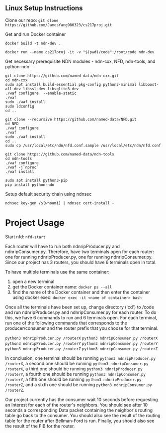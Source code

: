 ## Linux Setup Instructions

Clone our repo:
`git clone https://github.com/JamesYang980323/cs217proj.git`

Get and run Docker container
```
docker build -t ndn-dev .

docker run --name cs217proj -it -v "$(pwd)/code":/root/code ndn-dev
```

Get necessary prerequisite NDN modules - ndn-cxx, NFD, ndn-tools, and python-ndn
```
git clone https://github.com/named-data/ndn-cxx.git
cd ndn-cxx
sudo apt install build-essential pkg-config python3-minimal libboost-all-dev libssl-dev libsqlite3-dev
./waf configure  --enable-static
./waf
sudo ./waf install
sudo ldconfig
cd ..

git clone --recursive https://github.com/named-data/NFD.git
cd NFD
./waf configure
./waf
sudo ./waf install
cd ..
sudo cp /usr/local/etc/ndn/nfd.conf.sample /usr/local/etc/ndn/nfd.conf

git clone https://github.com/named-data/ndn-tools
cd ndn-tools
./waf configure 
./waf -j`nproc`
./waf install

sudo apt install python3-pip
pip install python-ndn
```
Setup default security chain using ndnsec
```
ndnsec key-gen /$(whoami) | ndnsec cert-install -
```

# Project Usage
Start nfd:
`nfd-start`

Each router will have to run both ndnripProducer.py and ndnripConsumer.py.
Therefore, have two terminals open for each router: one for running ndnripProducer.py, one for running ndnripConsumer.py.
Since our project has 3 routers, you should have 6 terminals open in total.

To have multiple terminals use the same container: 
1) open a new terminal
2) get the Docker container name: 
`docker ps --all`
3) find the name of the Docker container and then enter the container using docker exec:
`docker exec -it <name of container> bash`

Once all the terminals have been set up, change directory ('cd') to /code and run ndnripProducer.py and ndnripConsumer.py for each router.
To do this, we have 6 commands to run and 6 terminals open. 
For each terminal, run one of the following commands that corresponds to the producer/consumer and the router prefix that you choose for that terminal.

`python3 ndnripProducer.py /routerX`
`python3 ndnripConsumer.py /routerX`
`python3 ndnripProducer.py /routerY`
`python3 ndnripConsumer.py /routerY`
`python3 ndnripProducer.py /routerZ`
`python3 ndnripConsumer.py /routerZ`

In conclusion, one terminal should be running `python3 ndnripProducer.py /routerX`, 
a second one should be running `python3 ndnripConsumer.py /routerX`,
a third one should be running `python3 ndnripProducer.py /routerY`,
a fourth one should be running `python3 ndnripConsumer.py /routerY`,
a fifth one should be running `python3 ndnripProducer.py /routerZ`,
and a sixth one should be running `python3 ndnripConsumer.py /routerZ`.

Our project currently has the consumer wait 10 seconds before requesting an Interest for each of the router's neighbors.
You should see after 10 seconds a corresponding Data packet containing the neighbor's routing table go back to the consumer.
You should also see the result of the routing table for the router after Bellman-Ford is run.
Finally, you should also see the result of the FIB for the router.
